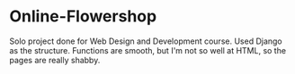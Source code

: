 # Online-Flowershop
Solo project done for Web Design and Development course.
Used Django as the structure.
Functions are smooth, but I'm not so well at HTML, so the pages are really shabby.

